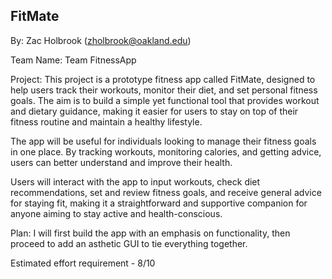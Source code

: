 ## FitMate

By: Zac Holbrook (zholbrook@oakland.edu)

Team Name: Team FitnessApp

Project: This project is a prototype fitness app called FitMate, designed to help users track their workouts, monitor their diet, and set personal fitness goals. The aim is to build a simple yet functional tool that provides workout and dietary guidance, making it easier for users to stay on top of their fitness routine and maintain a healthy lifestyle.

The app will be useful for individuals looking to manage their fitness goals in one place. By tracking workouts, monitoring calories, and getting advice, users can better understand and improve their health.

Users will interact with the app to input workouts, check diet recommendations, set and review fitness goals, and receive general advice for staying fit, making it a straightforward and supportive companion for anyone aiming to stay active and health-conscious.

Plan: I will first build the app with an emphasis on functionality, then proceed to add an asthetic GUI to tie everything together.

Estimated effort requirement - 8/10
